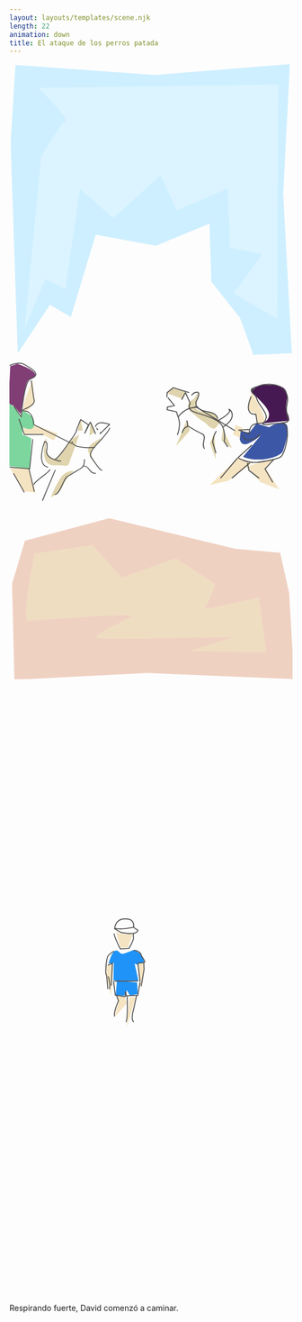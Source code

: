 ```yaml
---
layout: layouts/templates/scene.njk
length: 22
animation: down
title: El ataque de los perros patada
---
```


<svg viewBox="0 0 590 1280" xmlns="http://www.w3.org/2000/svg" xml:space="preserve" style="fill-rule:evenodd;clip-rule:evenodd;stroke-linejoin:round;stroke-miterlimit:10">
<g transform="matrix(.99928 0 0 .99963 .835 2.843)"><path style="fill:none" d="M-.836-2.844h590.427v1280.48H-.836z"/><clipPath id="a"><path d="M-.836-2.844h590.427v1280.48H-.836z"/></clipPath><g clip-path="url(#a)"><path d="m5.408 1013.07 26.751-120.149 175.801-63.119 262.437 85.496 93.793 10.915 18.718 112.877 10.5 239.98-305.996-17-277 19-5.004-268Z" style="fill:#efd1c2" transform="matrix(1.00072 0 0 .74441 -.836 325.058)"/><path d="m12.475 3.494-10.004 193 14.784 524.36 67.159-121.03 43.468 30.49 52.055-204.923 125.312 27.823 111.644-55.094 3.765 144.207 59.809 90.163 28.008 92.004 79.996-4-17.996-397 13.996-322-282 27-289.996-25Z" style="fill:#ceefff" transform="matrix(1.00072 0 0 .8361 -.836 -2.599)"/><path d="M59.945 50.782s67.367 64.07 56.004 70c-11.364 5.93-50 74-50 74L31.857 548.784l43.044-100.459 41.486 20.779 30.724-208.737 69.189 61.131 98.656-88.849 33.902 72.969 106.231-45.524 4.332 122.477 67.528 14.211-60.004 81 91 53 1.996-487.004-499.996 7.004Z" style="fill:#dbf4ff" transform="matrix(1.00072 0 0 1.00037 -.836 -2.844)"/><path d="M52.314 931.844S23.757 1133.38 39.151 1131.12c15.394-2.25 223.735-24.8 216.331-14.48-7.404 10.32-100.36 63.53-67.034 66.13 33.325 2.6 277.693-4.56 277.693-4.56l-89.292 41.7 158.513 4.9-15.649-164.11s-121.962 42.47-112.765 30.22c9.197-12.25 22.134-69.43 22.134-69.43L346.8 945.26l-112.266 57.57-61.564-96.756-120.656 25.77Z" style="fill:#efddc2" transform="matrix(1.00072 0 0 .70324 -.836 361.089)"/><path d="m148.765 739.169 3.992 23.996h-11l7.008-23.996ZM168.757 745.165l-2 29 12.004-8.996-10.004-20.004ZM192.765 778.169s-32.875 14.722-29.004 27c3.871 12.277 22.004 41 22.004 41s-23.18-34.293-12.004-45 19.004-23 19.004-23ZM145.757 771.165l-18 11-26 38-11.012 1s-18.804-4.086-13.98-34.996c4.824-30.911-21.637 49.015 15 49 36.637-.016 28.25 6.148 36-14 7.75-20.149 17.992-50.004 17.992-50.004ZM134.765 847.169s-17.617-3.266-30.004 17c-12.387 20.265-18 37-18 37s16.066-4.207 23.996-23.004 24.008-30.996 24.008-30.996Z" style="fill:#dfd4ad" transform="matrix(1.00072 0 0 1.00037 -.836 -2.844)"/><path d="m16.765 624.169-15 5-4 79 10.996 3 15.004 18s7.977-60.2 13.996-69c6.02-8.801 18.156-4.157 16-14-2.156-9.844-36.996-22-36.996-22Z" style="fill:#813e75" transform="matrix(1.00072 0 0 1.00037 -.836 -2.844)"/><path d="m48.761 658.169 3 45s-11.508 22.273-21.004 18.996c-9.496-3.278 18.004-63.996 18.004-63.996ZM28.765 755.169l23-4 48 18-7 15-24-13-37.008.996-2.992-16.996ZM1.765 842.169l37.996-2 15 52-25.996-3-27-47Z" style="fill:#f5e4c2" transform="matrix(1.00072 0 0 1.00037 -.836 -2.844)"/><path d="m-.239 706.169 13 11 11 20 4.004-15s24.508 7.894 23.996 27c-.512 19.105-23.004 6.996-23.004 6.996l-1.992 15.004 18.996 8-3.004 62.996-44.992-4.996 1.996-131Z" style="fill:#7dd69e" transform="matrix(1.00072 0 0 1.00037 -.836 -2.844)"/><path d="M84.469 463.656c-.34-.111-.687-.076-1 .282-.298.339-.43.833-.594 1.25-.2.51-.393 1.02-.594 1.531-.2.51-.393 1.021-.593 1.531-.802 2.042-1.606 4.083-2.407 6.125-.204.521-.456 1.029-.625 1.563-.119.378-.095.77-.187 1.156-.19.793-.486 1.58-.844 2.312-1.869 3.817-4.686 7.029-7 10.563-3.098 4.731-6.359 9.349-9.875 13.781-2.304 2.904-4.682 5.891-7.594 8.219-.217.173-.267.47-.093.687a.519.519 0 0 0 .718.094c3.316-2.652 6.004-6.105 8.594-9.438 3.216-4.137 6.222-8.43 9.094-12.812 2.339-3.569 5.171-6.77 7.062-10.625.392-.799.731-1.665.938-2.531.086-.362.042-.74.156-1.094.333-1.033.821-2.021 1.219-3.031.602-1.531 1.179-3.063 1.781-4.594.201-.51.424-1.021.625-1.531s.393-1.021.594-1.532c.109-.278.193-.661.375-.906.182.088.367.232.531.344.423.29.827.585 1.25.875.782.535 1.562 1.058 2.344 1.594l1.187.812c.782.536 1.562 1.059 2.344 1.594.193.132.748.367.75.625.003.285-.23.645-.344.906-.195.448-.398.896-.593 1.344-.782 1.791-1.562 3.553-2.344 5.344l-.75 1.718c-.006.014-.026.136-.063.219-.021.047-.007.068-.031.125-.017.034-.045.06-.062.094-.004.007.005.021 0 .031-.07.18-.161.356-.125.375.287.157.617.213.937.282.016.003.053-.076.094-.157l.031-.062c.018-.043.045-.082.063-.125.187-.378.377-.747.562-1.125.581-1.188 1.169-2.375 1.75-3.563.581-1.188 1.138-2.406 1.719-3.594.29-.593.584-1.187.875-1.781.314-.642.654-1.263.969-1.906.101-.208.179-.417.281-.625.089.209.161.416.25.625l.812 1.906c.253.594.497 1.188.75 1.781.506 1.188 1.026 2.375 1.532 3.563.758 1.782 1.491 3.562 2.25 5.344.114.27.448.396.718.281a.558.558 0 0 0 .282-.719c-1.517-3.563-3.046-7.124-4.563-10.687-.253-.594-.497-1.188-.75-1.782-.252-.592-.543-1.762-1.375-1.656-.694.089-.952 1.111-1.219 1.656l-.812 1.657c-.23-.403-.623-.68-1-.938l-1.188-.812c-1.564-1.07-3.123-2.15-4.687-3.219-.391-.267-.765-.514-1.156-.781-.295-.202-.63-.452-.969-.563ZM110.188 467.281c-3.163-.278-6.233.251-8.188 3.281a6.585 6.585 0 0 0-.781 1.626c-.081.265.047.544.312.624.266.081.545-.046.625-.312.035.059.06.068.094.125-.021-.04-.041-.12-.062-.156-.042-.071.159-.471.187-.531.209-.454.465-.894.781-1.282 1.289-1.581 3.013-2.342 5.032-2.406 2.455-.078 4.922.477 7.281 1.094.735.192 1.461.398 2.187.625.022.006.042.024.063.031-.122.12-.254.223-.375.344-.618.611-1.257 1.232-1.875 1.844-1.894 1.873-3.764 3.749-5.657 5.624-.473.469-.891 1.788-1.437 1.407-2.505-1.748.013 0-1.406 1.406a.53.53 0 1 0 .75.75c3.309-3.284 6.599-6.557 9.906-9.844.407-.405.818-.808 1.219-1.219.088-.09.387-.332.344-.468-.069-.216-.229-.399-.344-.594-.077-.13-.75-.243-.875-.281-.388-.12-.849-.24-1.219-.344a45.877 45.877 0 0 0-3.406-.844c-1.034-.207-2.102-.407-3.156-.5Zm-7.938 5.344c.751 1.452 1.219 5.015 2.312 3.937 1.302-1.282.02-.08-2.312-3.937ZM118.688 473.875c-.278.007-.508.222-.5.5.042.663-.93 1.914-1.282 2.437-1.244 1.852-2.635 3.638-4.031 5.376a266.562 266.562 0 0 1-3.844 4.656c-.569.676-1.143 1.407-1.75 2.031-2.955 3.042-5.866 6.214-8.468 9.563-1.584 2.038-2.939 4.395-3.5 6.937-.178.802-.274 1.62-.157 2.437.203 1.407 1.255 2.298 2.032 3.407 1.548 2.21 2.982 4.508 4.531 6.719 1.375 1.962 2.768 3.961 4.437 5.687.833.861 1.773 1.729 2.938 2.094.28.087.569-.095.656-.375a.518.518 0 0 0-.344-.656c-1.241-.381-2.247-1.496-3.062-2.438-1.587-1.834-3.007-3.812-4.375-5.812-1.383-2.021-2.667-4.104-4.094-6.094-.624-.871-1.523-1.578-1.687-2.688-.196-1.316.242-2.696.718-3.906.847-2.152 2.107-3.97 3.563-5.75 2.396-2.929 5.029-5.632 7.562-8.438 2.213-2.449 4.301-5.035 6.344-7.624 1.337-1.695 2.663-3.421 3.813-5.25.429-.683 1.008-1.504 1-2.344a.473.473 0 0 0-.5-.469ZM87.063 519.688c-.278.009-.478.253-.469.531a.473.473 0 0 0 .5.469c.657-.023 1.295 0 1.937.156 2.671.649 4.229 3.212 5.875 5.187.324.388.603.809.969 1.157.358.339.79.614 1.188.906.416.306.771.712 1.25.906.531.215 1.153.188 1.718.281.527.088 1.036.165 1.563.25a.546.546 0 0 0 .625-.437.516.516 0 0 0-.438-.594c-.527-.085-1.066-.168-1.593-.25-.489-.076-1.01-.066-1.469-.25-.397-.159-.688-.494-1.031-.75-.362-.269-.766-.503-1.094-.812-.842-.793-1.526-1.847-2.25-2.75-2.022-2.522-3.955-4.111-7.281-4Z" style="fill:#4b4b4b;fill-rule:nonzero" transform="matrix(1.74142 0 0 1.71862 1.438 -59.655)"/><path d="M88.75 511.875c-.272-.053-.54.103-.594.375-.517 2.652-.197 5.629-1.75 7.969-.48.724-1.261 1.318-1.937 1.843-1.349 1.049-2.804 1.967-4.25 2.876-2.64 1.658-5.322 3.218-8 4.812-1.799 1.071-3.841 2.081-5.375 3.531-1.047.989-1.816 2.311-2.5 3.563-2.379 4.351-3.988 9.105-6.688 13.281-1.035 1.601-2.278 3.483-4.281 3.875-.288.057-.495.337-.437.625a.524.524 0 0 0 .625.406c2.659-.534 4.309-3.139 5.593-5.312 2.438-4.125 4.015-8.68 6.375-12.844.565-.996 1.195-2.048 2.032-2.844 1.471-1.398 3.428-2.374 5.156-3.406 3.323-1.986 6.716-3.88 9.937-6.031 1.525-1.019 3.209-2.117 4.375-3.563 1.929-2.39 1.57-5.752 2.125-8.593.054-.273-.134-.51-.406-.563ZM53.656 524.75A.492.492 0 0 0 53 525c-5.175 12.133-10.161 24.342-15.125 36.562-.11.272.01.578.281.688.272.11.578-.01.688-.281 4.954-12.218 9.924-24.434 15.094-36.563a.507.507 0 0 0-.282-.656ZM47.469 524.031c-.243-.134-.553-.024-.688.219-.666 1.208-1.708 2.175-2.718 3.094-1.201 1.092-2.48 2.115-3.75 3.125-2.772 2.203-5.677 4.291-8.313 6.656-.852.764-1.871 1.515-2.625 2.375-.702.802-1.246 1.701-1.875 2.562-.173.237-.143.578.094.75a.543.543 0 0 0 .75-.124c.609-.837 1.163-1.72 1.844-2.5.723-.83 1.712-1.544 2.531-2.282 2.94-2.649 6.183-4.967 9.25-7.468 1.997-1.63 4.409-3.41 5.687-5.719a.505.505 0 0 0-.187-.688Z" style="fill:#4b4b4b;fill-rule:nonzero" transform="matrix(1.74142 0 0 1.71862 1.438 -59.655)"/><path d="M60.508 514.495s-19.293-2.605-17.201-13.556c2.092-10.95-2.345-10.702-2.345-10.702s-10.894 28.18 3.906 31.393M101.228 497.662s-27.756 2.212-27.63-7.368" style="fill:none;fill-rule:nonzero;stroke:#4b4b4b;stroke-width:1px" transform="matrix(1.74142 0 0 1.71862 1.438 -59.655)"/><path d="m73.594 493.057-45.676-23.025s-.331-16.528-11.426-16.578c-11.096-.051 16.164-4.3 11.426-14.737l-3.137-22.104M26.623 487.531l-3.684 35.919-23.946-1.842M22.014 523.446l6.454 27.634M3.598 528.976l12.894 23.025M10.045 463.122l6.447 18.743h23.023" style="fill:none;fill-rule:nonzero;stroke:#4b4b4b;stroke-width:1px" transform="matrix(1.74142 0 0 1.71862 1.438 -59.655)"/><path d="m3.598 447.278 9.21 13.591s3.368-43.274 10.968-46.066c15.739-5.783-1.088-13.467-7.284-17.559-6.196-4.092-17.499 1.189-17.499 1.189" style="fill:none;fill-rule:nonzero;stroke:#4b4b4b;stroke-width:1px" transform="matrix(1.74142 0 0 1.71862 1.438 -59.655)"/><path d="m327.988 685.356 32.996 12 7.004-16-28-6-12 10ZM395.988 680.356l-12 17s-22.411 10-6.004 26c16.406 16 31.004 24 31.004 24s14.847 18.527 21.992 8.996c7.144-9.531 27.008-34.996 27.008-34.996l-19.17 24.721s-5.912-17.147-18.83-19.721c-12.918-2.574-33.899-2.41-32-13 1.898-10.59 8-33 8-33ZM426.988 768.356l-9 21 11.996 34-2.996-55ZM369.988 740.356l-23.004 55 29.004-32-6-23Z" style="fill:#dfd4ad" transform="matrix(1.00072 0 0 1.00037 -.836 -2.844)"/><path d="M504.988 683.356s-14.528 37.113-3.008 39.996c11.519 2.883 13.008 8.004 13.008 8.004l1.996 15 12.996.996s4.695-5.648-3.996-23.996c-8.692-18.348-20.996-40-20.996-40ZM470.988 751.356l-5.008 19.996 18.008 8.004 1.992-22.004-14.992-5.996ZM474.984 820.356l-57.004 55.996 38.008-8.996 50-37-31.004-10Z" style="fill:#f5e4c2" transform="matrix(1.00072 0 0 1.00037 -.836 -2.844)"/><path d="m519.988 830.356-24.742 7.949 27.734 32.047 39.008 15.004-28.008-44.004 18.008-17.996-32 7Z" style="fill:#f5e4c2" transform="matrix(1.00072 0 0 1.00037 -.836 -2.844)"/><path d="M504.984 684.356s3.922-15.211 25.004-16c21.082-.789 42.218-.117 47 14 4.781 14.117-4.336 32.649.992 41.996 5.328 9.348 5.004 18.004 5.004 18.004l-56.996 6s16.175-4.758 15-20c-1.176-15.242-36.004-44-36.004-44Z" style="fill:#461953" transform="matrix(1.00072 0 0 1.00037 -.836 -2.844)"/><path d="m444.984 760.356-2.996 23 21.992 16.996-18.996-39.996Z" style="fill:#dfd4ad" transform="matrix(1.00072 0 0 1.00037 -.836 -2.844)"/><path d="m514.988 748.356-15 19-18-3-2.004 16s1.527 17.508 19.004 9c17.476-8.508 26-18 26-18l-38 46s15.472 8.961 46 5c30.527-3.961 37-16 37-16s19.554-53.484 3.992-58.004c-15.563-4.519-32.992 8.004-32.992 8.004l-26-8Z" style="fill:#3c57a5" transform="matrix(1.00072 0 0 1.00037 -.836 -2.844)"/><path d="m284.067 425.448 4.037-7.676 5.047 11.514s-3.644 4.883 2.019 8.06c5.662 3.176 28.543 6.903 32.292 16.502 3.749 9.6 1.514 15.352 1.514 15.352l4.036 6.141M269.433 423.144l7.064 8.443-7.565 1.537-.197 2.911 9.78 2.077s.193.457 2.525 7.677c2.331 7.22-1.514 16.887-1.514 16.887M289.537 447.3s2.144 6.516-.426 6.931c-2.57.415-4.541 6.14-4.541 6.14M290.625 453.079s9.421 5.823 15.137 8.444c5.715 2.62-1.567 10.674 2.522 15.735" style="fill:none;fill-rule:nonzero;stroke:#4b4b4b;stroke-width:1px" transform="matrix(1.9694 0 0 1.9687 -201.163 -141.066)"/><path d="M320.901 458.454c-2.726 3.315-4.035 11.514-4.035 11.514l3.53 11.897M322.919 447.324s14.376-7.847 11.603-11.131c-2.773-3.285 12.323 5.59-6.557 18.039M294.663 420.843s1.104-3.05 5.55-3.455c4.447-.404 0 8.444 0 8.444s-3.65 4.71 2.521 9.209c6.171 4.499 17.047 1.615 19.682 10.364M268.426 422.761l.309-4.989 6.528-5.082 16.747 5.181" style="fill:none;fill-rule:nonzero;stroke:#4b4b4b;stroke-width:1px" transform="matrix(1.9694 0 0 1.9687 -201.163 -141.066)"/><path d="M280.535 443.486s6.617-10.649 20.185-9.978M370.839 450.369s-6.478-.766-10.944 1.422c-4.465 2.187-4.377 9.592-4.377 9.592l-10.946-3.91 10.946-.709M348.715 462.464s.085 5.607 7.054 5.522c6.968-.085 11.162-6.35 11.162-6.35M358.361 473.243l-14.743 13.429s9.493 5.852 20.829 4.882c3.3-.283 23.166-3.241 25.553-6.706 5.812-8.435 10.03-34.408 0-34.608" style="fill:none;fill-rule:nonzero;stroke:#4b4b4b;stroke-width:1px" transform="matrix(1.9694 0 0 1.9687 -201.163 -141.066)"/><path d="M377.656 408.531a35.98 35.98 0 0 0-7.25.469c-1.608.267-.012.004-10.062 3.219-.011.005.01.025 0 .031-1.964 1.217-1.337.725-1.938 1.219-3.172 2.608 1.034 5.638 2.782 7.562.389.43.775.9 1.062 1.407.489.863.755 1.757 1.094 2.687.458 1.257.987 2.451 1.687 3.594 2.311 3.773 5.289 7.176 7.094 11.25.551 1.243 1.058 2.671.969 4.062-.067 1.042-.703 2.599-1.188 3.531-.166.32-.294.555-.562.782-.767.648-2.753 1.468-2 2.781.738 1.288 3.539 1.058 4.812 1.031 1.656-.034 3.233-.534 4.875-.687 3.758-.35 7.54-.517 11.281-1.031 1.945-.268 4.242-.499 6-1.5 1.664-.948 1.045-2.312.626-3.782-.216-.755-.268-1.539-.407-2.312-.587-3.275-1.29-6.469-.843-9.813.337-2.523 1.025-5.006 1.093-7.562.059-2.201-.313-4.452-1.125-6.5-2.912-7.345-10.524-10.143-18-10.438Zm.782 1.094c7.083.464 14.179 3.321 16.531 10.531.551 1.69.796 3.504.75 5.282-.066 2.517-.766 4.951-1.094 7.437-.531 4.026.458 8.029 1.187 11.969.228 1.231 1.309 2.55-.187 3.281-1.115.545-2.455.787-3.656 1-1.882.334-3.786.539-5.688.719-2.035.193-4.086.341-6.125.5-.823.064-1.654.112-2.468.25-.952.161-1.88.421-2.844.5-.775.063-1.567.045-2.344.031-.478-.009-2.094-.022-2.312-.594-.052-.135.562-.516.624-.562.498-.362 1.051-.667 1.469-1.125.716-.784.99-1.933 1.344-2.906.137-.378.321-.762.406-1.157.674-3.105-1.674-6.829-3.219-9.281-1.152-1.829-2.41-3.587-3.624-5.375-.552-.811-1.163-1.633-1.626-2.5a22.117 22.117 0 0 1-1.281-2.844c-.397-1.093-.704-2.172-1.343-3.156-.977-1.502-2.431-2.621-3.594-3.969-1.226-1.419.011-.034 1.468-4.5 6.044-2.304 3.973-1.734 6.063-2.312 1.53-.423 3.084-.718 4.656-.938 2.183-.305 4.545-.436 6.907-.281Z" style="fill:#4b4b4b;fill-rule:nonzero" transform="matrix(1.9694 0 0 1.9687 -201.163 -141.066)"/><path d="M357.783 422s-9.521 19.456 4.904 18.664l1.634 10.94M342.916 487.293l-17.712 21.025M337.122 508.318l19.042-16.136M382.281 487.783l-9.933 10.758 8.28 14.178M353.683 492.184l1.653 7.821 10.77 8.313M298.167 432.346l42.37 25.792" style="fill:none;fill-rule:nonzero;stroke:#4b4b4b;stroke-width:1px" transform="matrix(1.9694 0 0 1.9687 -201.163 -141.066)"/></g></g>
</svg>

<svg viewBox="0 0 590 1280" xmlns="http://www.w3.org/2000/svg" xml:space="preserve" style="fill-rule:evenodd;clip-rule:evenodd;stroke-linejoin:round;stroke-miterlimit:10">
<path style="fill:none" d="M-.836-2.844h590.427v1280.48H-.836z" transform="matrix(.99928 0 0 .99963 .835 2.843)"/><path d="M206.744 589.935s6.495-25.643 14.669-26.667c8.175-1.023 7.43 9.534 17.995 5.998 10.565-3.537 19.336-7.331 19.336-7.331s19.674 6.32 21.333 23.333c1.659 17.013-19.336 4.664-19.336 4.664l8.005 36.003-52.002-.667.669-36-10.669.667ZM224.127 625.363l-2.716 29.905 17.335 2 6-11.333 6.662 10.664 16.003-3.331-1.334-23.333-41.95-4.572Z" style="fill:#1f93f7"/><path d="m221.413 522.601 10.667 35.334 14.666-1.334 9.998-27.333s-24.701 2.331-35.331-6.667ZM202.746 595.268l-1.335 16 10 46 4.666-67.333-13.331 5.333ZM280.744 588.601l.664 14.665-8.664 39.335-5.331-52 13.331-2ZM223.408 657.266l4.667 11.333-10.664 34.669 27.333-30.667-4.667-13.333-16.669-2.002ZM250.077 660.601l-6 61.334 20.003-62.667-14.003 1.333Z" style="fill:#f5e4c2"/><path d="M211.281 408.562a.492.492 0 0 0-.593.376c-.979 4.424-1.747 8.856-2.376 13.343-.04.291.148.585.438.625.29.041.553-.178.594-.468.617-4.461 1.343-8.883 2.312-13.282a.493.493 0 0 0-.375-.594Z" style="fill:#4b4b4b;fill-rule:nonzero" transform="translate(-129.859 -148.811) scale(1.90368)"/><path d="M204.207 355.442s-.696 1.423-.237 4.293c.459 2.87-4.909 11.895-4.909 11.895l-9.51.609s-7.056-14.382-6.727-16.797" style="fill:none;fill-rule:nonzero;stroke:#4b4b4b;stroke-width:1px" transform="translate(-129.859 -148.811) scale(1.90368)"/><path d="m190.291 354.214-6.887-3.889s0-10.253 10.394-10.871c4.782-.284 11.206.405 10.434 9.009-.058.65 4.6 3.299 4.6 3.299s.464 6.258-18.541 2.452Z" style="fill:none;fill-rule:nonzero;stroke:#4b4b4b;stroke-width:1px" transform="translate(-129.859 -148.811) scale(1.90368)"/><path d="M183.404 349.478s3.446 2.412 20.789-.905M182.206 407.422l1.884 15.193 10.725 1.8.616-5.504.615 4.548 13.225-.718M182.824 374.634s-5.314 2.971-6.921 5.705c-1.606 2.735-2.946 18.13-1.845 19.665 1.102 1.534 1.437 13.835 1.845 15.915" style="fill:none;fill-rule:nonzero;stroke:#4b4b4b;stroke-width:1px" transform="translate(-129.859 -148.811) scale(1.90368)"/><path d="m179.748 412.21 1.229-24.413-5.074 2.274M204.179 373.967c2.448-.881 8.326 2.501 8.219 5.052-.041.979 5.501 7.369 3.517 7.841-2.104.501-7.082.937-7.082.937l2.333 20.344M208.833 407.422h-25.429" style="fill:none;fill-rule:nonzero;stroke:#4b4b4b;stroke-width:1px" transform="translate(-129.859 -148.811) scale(1.90368)"/><path d="m215.3 387.409.315 7.019-3.142 18.527M197.082 423.903s.642 25.65-1.344 28.071M207.447 423.061l-3.24 14.877s-3.65 10.896 0 14.036M185.458 423.061l2.198 5.895s-5.836 12.202-4.252 16.954M176.364 402.158s2.721 9.424 1.231 14.121" style="fill:none;fill-rule:nonzero;stroke:#4b4b4b;stroke-width:1px" transform="translate(-129.859 -148.811) scale(1.90368)"/>
</svg>

Respirando fuerte, David comenzó a caminar.